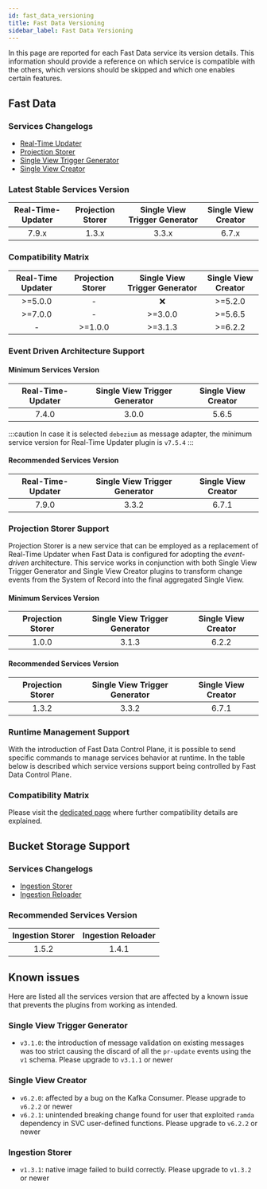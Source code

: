 ```yaml
---
id: fast_data_versioning
title: Fast Data Versioning
sidebar_label: Fast Data Versioning
---
```


In this page are reported for each Fast Data service its version details. This information should provide a reference
on which service is compatible with the others, which versions should be skipped and which one enables certain features.

## Fast Data

### Services Changelogs

- [Real-Time Updater](/runtime_suite/real-time-updater/changelog.md)
- [Projection Storer](/runtime_suite/projection-storer/changelog.md)
- [Single View Trigger Generator](/runtime_suite/single-view-trigger-generator/changelog.md)
- [Single View Creator](/runtime_suite/single-view-creator/changelog.md)

### Latest Stable Services Version

| Real-Time-Updater | Projection Storer | Single View Trigger Generator | Single View Creator |
|:-----------------:|:-----------------:|:-----------------------------:|:-------------------:|
|       7.9.x       |       1.3.x       |             3.3.x             |        6.7.x        |

### Compatibility Matrix

| Real-Time Updater | Projection Storer | Single View Trigger Generator | Single View Creator |
|:-----------------:|:-----------------:|:-----------------------------:|:-------------------:|
|      >=5.0.0      |         -         |               ❌               |       >=5.2.0       |
|      >=7.0.0      |         -         |            >=3.0.0            |       >=5.6.5       |
|         -         |      >=1.0.0      |            >=3.1.3            |       >=6.2.2       |

### Event Driven Architecture Support

#### Minimum Services Version

| Real-Time-Updater | Single View Trigger Generator | Single View Creator |
|:-----------------:|:-----------------------------:|:-------------------:|
|       7.4.0       |             3.0.0             |        5.6.5        |

:::caution
In case it is selected `debezium` as message adapter, the minimum service version for Real-Time Updater plugin
is `v7.5.4`
:::

#### Recommended Services Version

| Real-Time-Updater | Single View Trigger Generator | Single View Creator |
|:-----------------:|:-----------------------------:|:-------------------:|
|       7.9.0       |             3.3.2             |        6.7.1        |

### Projection Storer Support

Projection Storer is a new service that can be employed as a replacement of Real-Time Updater
when Fast Data is configured for adopting the _event-driven_ architecture. This service works in conjunction with both
Single View Trigger Generator and Single View Creator plugins to transform change events from the System of Record into
the final aggregated Single View.

#### Minimum Services Version

| Projection Storer | Single View Trigger Generator | Single View Creator |
|:-----------------:|:-----------------------------:|:-------------------:|
|       1.0.0       |             3.1.3             |        6.2.2        |

#### Recommended Services Version

| Projection Storer | Single View Trigger Generator | Single View Creator |
|:-----------------:|:-----------------------------:|:-------------------:|
|       1.3.2       |             3.3.2             |        6.7.1        |


### Runtime Management Support

With the introduction of Fast Data Control Plane, it is possible to send specific commands to manage services behavior
at runtime. In the table below is described which service versions support being controlled by Fast Data Control Plane.

### Compatibility Matrix

Please visit the [dedicated page](/fast_data/runtime_management/compatibility_matrix.md) where further compatibility details are explained.

## Bucket Storage Support

### Services Changelogs

- [Ingestion Storer](/runtime_suite/ingestion-storer/changelog.md)
- [Ingestion Reloader](/runtime_suite/ingestion-reloader/changelog.md)

### Recommended Services Version

| Ingestion Storer | Ingestion Reloader |
|:----------------:|:------------------:|
|      1.5.2       |       1.4.1        |

## Known issues

Here are listed all the services version that are affected by a known issue that prevents the plugins
from working as intended.

### Single View Trigger Generator

- `v3.1.0`: the introduction of message validation on existing messages was too strict causing the discard of all the
`pr-update` events using the `v1` schema. Please upgrade to `v3.1.1` or newer

### Single View Creator

- `v6.2.0`: affected by a bug on the Kafka Consumer. Please upgrade to `v6.2.2` or newer
- `v6.2.1`: unintended breaking change found for user that exploited `ramda` dependency in SVC user-defined functions. Please upgrade to `v6.2.2` or newer

### Ingestion Storer

- `v1.3.1`: native image failed to build correctly. Please upgrade to `v1.3.2` or newer
